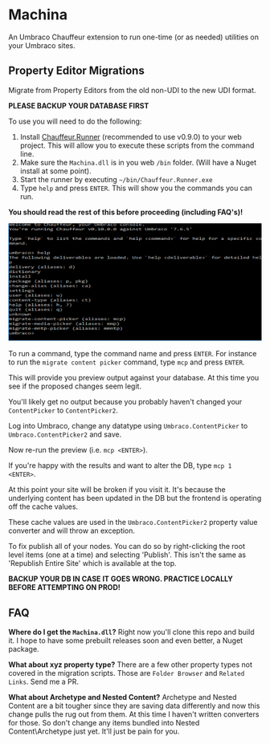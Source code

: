 # Machina

An Umbraco Chauffeur extension to run one-time (or as needed) utilities on your Umbraco sites.

## Property Editor Migrations

Migrate from Property Editors from the old non-UDI to the new UDI format.

**PLEASE BACKUP YOUR DATABASE FIRST**

To use you will need to do the following:

1) Install [Chauffeur.Runner](https://www.nuget.org/packages/Chauffeur.Runner/0.9.0) (recommended to use v0.9.0) to your web project. This will allow you to execute these scripts from the command line.
2) Make sure the `Machina.dll` is in you web `/bin` folder. (Will have a Nuget install at some point).
3) Start the runner by executing `~/bin/Chauffeur.Runner.exe`
4) Type `help` and press `ENTER`. This will show you the commands you can run.

**You should read the rest of this before proceeding (including FAQ's)!**

![help](assets/machina.png)

To run a command, type the command name and press `ENTER`. For instance to run the `migrate content picker` command, type `mcp` and press `ENTER`.

This will provide you preview output against your database. At this time you see if the proposed changes seem legit.

You'll likely get no output because you probably haven't changed your `ContentPicker` to `ContentPicker2`.

Log into Umbraco, change any datatype using `Umbraco.ContentPicker` to `Umbraco.ContentPicker2` and save.

Now re-run the preview (i.e. `mcp <ENTER>`).

If you're happy with the results and want to alter the DB, type `mcp 1 <ENTER>`.

At this point your site will be broken if you visit it. It's because the underlying content has been updated in the DB but the frontend is operating off the cache values.

These cache values are used in the `Umbraco.ContentPicker2` property value converter and will throw an exception.

To fix publish all of your nodes. You can do so by right-clicking the root level items (one at a time) and selecting 'Publish'. This isn't the same as 'Republish Entire Site' which is available at the top.

**BACKUP YOUR DB IN CASE IT GOES WRONG. PRACTICE LOCALLY BEFORE ATTEMPTING ON PROD!**

## FAQ

**Where do I get the `Machina.dll`?**
Right now you'll clone this repo and build it. I hope to have some prebuilt releases soon and even better, a Nuget package.

**What about xyz property type?**
There are a few other property types not covered in the migration scripts. Those are `Folder Browser` and `Related Links`. Send me a PR.

**What about Archetype and Nested Content?**
Archetype and Nested Content are a bit tougher since they are saving data differently and now this change pulls the rug out from them. At this time I haven't written converters for those. So don't change any items bundled into Nested Content\Archetype just yet. It'll just be pain for you.
